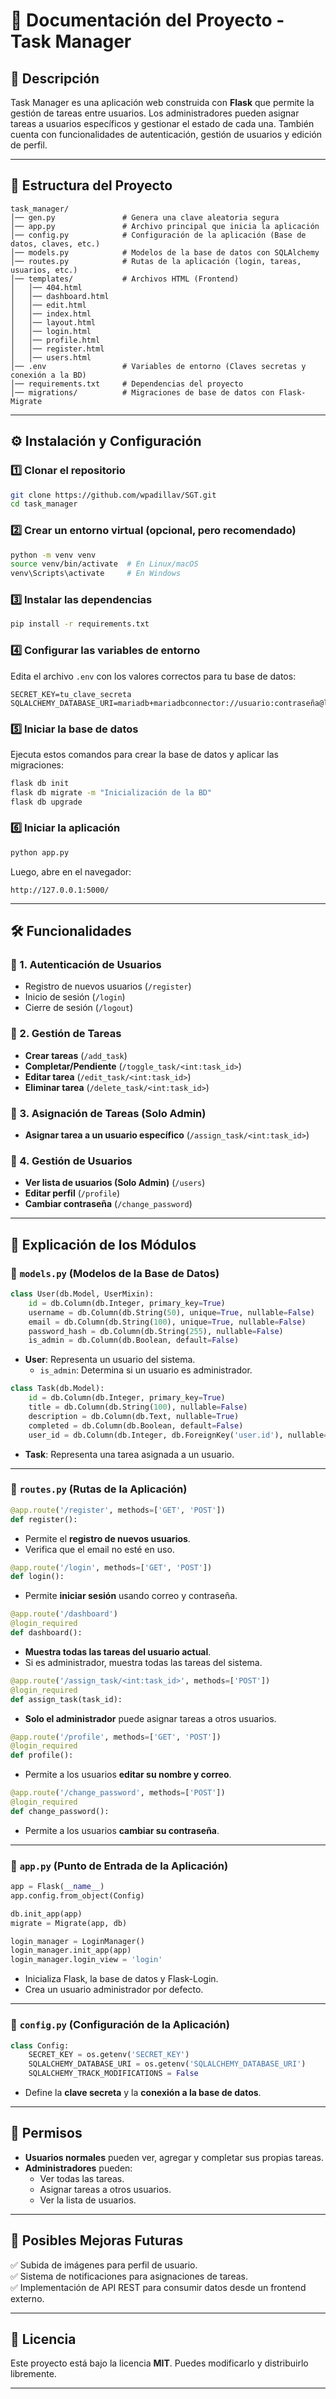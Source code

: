 # **📌 Documentación del Proyecto - Task Manager**
## **📖 Descripción**
Task Manager es una aplicación web construida con **Flask** que permite la gestión de tareas entre usuarios. Los administradores pueden asignar tareas a usuarios específicos y gestionar el estado de cada una. También cuenta con funcionalidades de autenticación, gestión de usuarios y edición de perfil.

---

## **📁 Estructura del Proyecto**
```
task_manager/
│── gen.py               # Genera una clave aleatoria segura
│── app.py               # Archivo principal que inicia la aplicación
│── config.py            # Configuración de la aplicación (Base de datos, claves, etc.)
│── models.py            # Modelos de la base de datos con SQLAlchemy
│── routes.py            # Rutas de la aplicación (login, tareas, usuarios, etc.)
│── templates/           # Archivos HTML (Frontend) 
│   │── 404.html
│   │── dashboard.html
│   │── edit.html
│   │── index.html
│   │── layout.html
│   │── login.html
│   │── profile.html
│   │── register.html
│   │── users.html
│── .env                 # Variables de entorno (Claves secretas y conexión a la BD)
│── requirements.txt     # Dependencias del proyecto
│── migrations/          # Migraciones de base de datos con Flask-Migrate
```

---

## **⚙️ Instalación y Configuración**
### **1️⃣ Clonar el repositorio**
```bash
git clone https://github.com/wpadillav/SGT.git
cd task_manager
```

### **2️⃣ Crear un entorno virtual (opcional, pero recomendado)**
```bash
python -m venv venv
source venv/bin/activate  # En Linux/macOS
venv\Scripts\activate     # En Windows
```

### **3️⃣ Instalar las dependencias**
```bash
pip install -r requirements.txt
```

### **4️⃣ Configurar las variables de entorno**
Edita el archivo `.env` con los valores correctos para tu base de datos:
```
SECRET_KEY=tu_clave_secreta
SQLALCHEMY_DATABASE_URI=mariadb+mariadbconnector://usuario:contraseña@localhost/task_manager
```

### **5️⃣ Iniciar la base de datos**
Ejecuta estos comandos para crear la base de datos y aplicar las migraciones:
```bash
flask db init
flask db migrate -m "Inicialización de la BD"
flask db upgrade
```

### **6️⃣ Iniciar la aplicación**
```bash
python app.py
```
Luego, abre en el navegador:
```
http://127.0.0.1:5000/
```

---

## **🛠️ Funcionalidades**
### **📌 1. Autenticación de Usuarios**
- Registro de nuevos usuarios (`/register`)
- Inicio de sesión (`/login`)
- Cierre de sesión (`/logout`)

### **📌 2. Gestión de Tareas**
- **Crear tareas** (`/add_task`)
- **Completar/Pendiente** (`/toggle_task/<int:task_id>`)
- **Editar tarea** (`/edit_task/<int:task_id>`)
- **Eliminar tarea** (`/delete_task/<int:task_id>`)

### **📌 3. Asignación de Tareas (Solo Admin)**
- **Asignar tarea a un usuario específico** (`/assign_task/<int:task_id>`)

### **📌 4. Gestión de Usuarios**
- **Ver lista de usuarios (Solo Admin)** (`/users`)
- **Editar perfil** (`/profile`)
- **Cambiar contraseña** (`/change_password`)

---

## **📜 Explicación de los Módulos**
### **📌 `models.py` (Modelos de la Base de Datos)**
```python
class User(db.Model, UserMixin):
    id = db.Column(db.Integer, primary_key=True)
    username = db.Column(db.String(50), unique=True, nullable=False)
    email = db.Column(db.String(100), unique=True, nullable=False)
    password_hash = db.Column(db.String(255), nullable=False)
    is_admin = db.Column(db.Boolean, default=False)
```
- **User**: Representa un usuario del sistema.
  - `is_admin`: Determina si un usuario es administrador.

```python
class Task(db.Model):
    id = db.Column(db.Integer, primary_key=True)
    title = db.Column(db.String(100), nullable=False)
    description = db.Column(db.Text, nullable=True)
    completed = db.Column(db.Boolean, default=False)
    user_id = db.Column(db.Integer, db.ForeignKey('user.id'), nullable=False)
```
- **Task**: Representa una tarea asignada a un usuario.

---

### **📌 `routes.py` (Rutas de la Aplicación)**
```python
@app.route('/register', methods=['GET', 'POST'])
def register():
```
- Permite el **registro de nuevos usuarios**.
- Verifica que el email no esté en uso.

```python
@app.route('/login', methods=['GET', 'POST'])
def login():
```
- Permite **iniciar sesión** usando correo y contraseña.

```python
@app.route('/dashboard')
@login_required
def dashboard():
```
- **Muestra todas las tareas del usuario actual**.
- Si es administrador, muestra todas las tareas del sistema.

```python
@app.route('/assign_task/<int:task_id>', methods=['POST'])
@login_required
def assign_task(task_id):
```
- **Solo el administrador** puede asignar tareas a otros usuarios.

```python
@app.route('/profile', methods=['GET', 'POST'])
@login_required
def profile():
```
- Permite a los usuarios **editar su nombre y correo**.

```python
@app.route('/change_password', methods=['POST'])
@login_required
def change_password():
```
- Permite a los usuarios **cambiar su contraseña**.

---

### **📌 `app.py` (Punto de Entrada de la Aplicación)**
```python
app = Flask(__name__)
app.config.from_object(Config)

db.init_app(app)
migrate = Migrate(app, db)

login_manager = LoginManager()
login_manager.init_app(app)
login_manager.login_view = 'login'
```
- Inicializa Flask, la base de datos y Flask-Login.
- Crea un usuario administrador por defecto.

---

### **📌 `config.py` (Configuración de la Aplicación)**
```python
class Config:
    SECRET_KEY = os.getenv('SECRET_KEY')
    SQLALCHEMY_DATABASE_URI = os.getenv('SQLALCHEMY_DATABASE_URI')
    SQLALCHEMY_TRACK_MODIFICATIONS = False
```
- Define la **clave secreta** y la **conexión a la base de datos**.

---

## **🔑 Permisos**
- **Usuarios normales** pueden ver, agregar y completar sus propias tareas.
- **Administradores** pueden:
  - Ver todas las tareas.
  - Asignar tareas a otros usuarios.
  - Ver la lista de usuarios.

---

## **🔧 Posibles Mejoras Futuras**
✅ Subida de imágenes para perfil de usuario.  
✅ Sistema de notificaciones para asignaciones de tareas.  
✅ Implementación de API REST para consumir datos desde un frontend externo.  

---

## **📜 Licencia**
Este proyecto está bajo la licencia **MIT**. Puedes modificarlo y distribuirlo libremente.  

---

